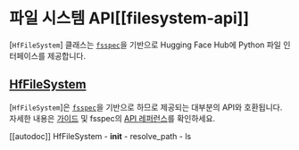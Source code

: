<!--⚠️ Note that this file is in Markdown but contains specific syntax for our doc-builder (similar to MDX) that may not be
rendered properly in your Markdown viewer.
-->

# 파일 시스템 API[[filesystem-api]]

[`HfFileSystem`] 클래스는 [`fsspec`](https://filesystem-spec.readthedocs.io/en/latest/)을 기반으로 Hugging Face Hub에 Python 파일 인터페이스를 제공합니다.

## [HfFileSystem](Hf파일시스템)

[`HfFileSystem`]은 [`fsspec`](https://filesystem-spec.readthedocs.io/en/latest/)을 기반으로 하므로 제공되는 대부분의 API와 호환됩니다. 자세한 내용은 [가이드](../guides/hf_file_system) 및 fsspec의 [API 레퍼런스](https://filesystem-spec.readthedocs.io/en/latest/api.html#fsspec.spec.AbstractFileSystem)를 확인하세요.

[[autodoc]] HfFileSystem
    - __init__
    - resolve_path
    - ls
